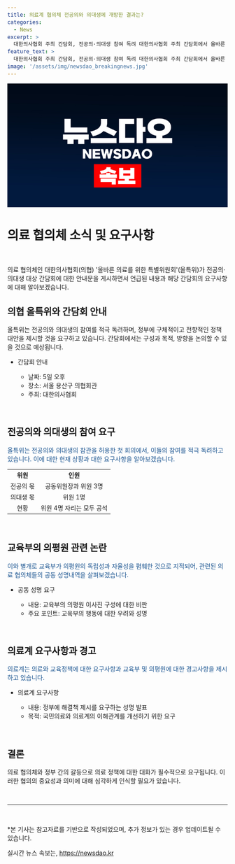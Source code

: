 ```yaml
---
title: 의료계 협의체 전공의와 의대생에 개방한 결과는?
categories:
  - News
excerpt: >
  대한의사협회 주최 간담회, 전공의·의대생 참여 독려 대한의사협회 주최 간담회에서 올바른 의료를 위한 특별위원회(올특위)가 전공의·의대생과 구성·목적·방향을 논의하며 참여를 적극 독려하고 있다. 올특위는 정부에게 전공의와 의대생의 참여를 요구하고, 의평원의 구성 변경을 경고했다. 또한, 교육부의 의평원 독립성 훼손을 규탄하는 성명도 발표했다. 이에 대한의사협회 등이 항의성 성명을 내고 있다. 전공의와 의대생의 참관이 허용된 첫 회의에 실제 참관한 인원은 현저히 적었다.
feature_text: >
  대한의사협회 주최 간담회, 전공의·의대생 참여 독려 대한의사협회 주최 간담회에서 올바른 의료를 위한 특별위원회(올특위)가 전공의·의대생과 구성·목적·방향을 논의하며 참여를 적극 독려하고 있다. 올특위는 정부에게 전공의와 의대생의 참여를 요구하고, 의평원의 구성 변경을 경고했다. 또한, 교육부의 의평원 독립성 훼손을 규탄하는 성명도 발표했다. 이에 대한의사협회 등이 항의성 성명을 내고 있다. 전공의와 의대생의 참관이 허용된 첫 회의에 실제 참관한 인원은 현저히 적었다.
image: '/assets/img/newsdao_breakingnews.jpg'
---
```


<p><img src="/assets/img/newsdao_breakingnews.jpg" alt="koreaapp 속보" /></p>

<h1 data-ke-size="size26">의료 협의체 소식 및 요구사항</h1>

<p data-ke-size="size16">&nbsp;</p>

<p data-ke-size="size16">의료 협의체인 대한의사협회(의협) '올바른 의료를 위한 특별위원회'(올특위)가 전공의·의대생 대상 간담회에 대한 안내문을 게시하면서 언급된 내용과 해당 간담회의 요구사항에 대해 알아보겠습니다.</p>

<h2 data-ke-size="size26">의협 올특위와 간담회 안내</h2>

<p data-ke-size="size16">올특위는 전공의와 의대생의 참여를 적극 독려하며, 정부에 구체적이고 전향적인 정책 대안을 제시할 것을 요구하고 있습니다. 간담회에서는 구성과 목적, 방향을 논의할 수 있을 것으로 예상됩니다.</p>

<ul>
<li>간담회 안내</li>
  <ul>
    <li>날짜: 5일 오후</li>
    <li>장소: 서울 용산구 의협회관</li>
    <li>주최: 대한의사협회</li>
  </ul>
</ul>

<p data-ke-size="size16">&nbsp;</p>

<h2 data-ke-size="size26">전공의와 의대생의 참여 요구</h2>

<p data-ke-size="size16"><span style="color: #1a5490;">올특위는 전공의와 의대생의 참관을 허용한 첫 회의에서, 이들의 참여를 적극 독려하고 있습니다. 이에 대한 현재 상황과 대한 요구사항을 알아보겠습니다.</span></p>

<table>
  <tr>
    <td style="text-align: center; height: 17px;"><b>위원</b></td>
    <td style="text-align: center; height: 17px;"><b>인원</b></td>
  </tr>
  <tr>
    <td style="text-align: center; height: 17px;">전공의 몫</td>
    <td style="text-align: center; height: 17px;">공동위원장과 위원 3명</td>
  </tr>
  <tr>
    <td style="text-align: center; height: 17px;">의대생 몫</td>
    <td style="text-align: center; height: 17px;">위원 1명</td>
  </tr>
  <tr>
    <td style="text-align: center; height: 17px;">현황</td>
    <td style="text-align: center; height: 17px;">위원 4명 자리는 모두 공석</td>
  </tr>
</table>

<p data-ke-size="size16">&nbsp;</p>

<h2 data-ke-size="size26">교육부의 의평원 관련 논란</h2>

<p data-ke-size="size16"><span style="color: #1a5490;">이와 별개로 교육부가 의평원의 독립성과 자율성을 폄훼한 것으로 지적되어, 관련된 의료 협의체들의 공동 성명내역을 살펴보겠습니다.</span></p>

<ul>
<li>공동 성명 요구</li>
  <ul>
    <li>내용: 교육부의 의평원 이사진 구성에 대한 비판</li>
    <li>주요 포인트: 교육부의 행동에 대한 우려와 성명</li>
  </ul>
</ul>

<p data-ke-size="size16">&nbsp;</p>

<h2 data-ke-size="size26">의료계 요구사항과 경고</h2>

<p data-ke-size="size16"><span style="color: #1a5490;">의료계는 의료와 교육정책에 대한 요구사항과 교육부 및 의평원에 대한 경고사항을 제시하고 있습니다.</span></p>

<ul>
<li>의료계 요구사항</li>
  <ul>
    <li>내용: 정부에 해결책 제시를 요구하는 성명 발표</li>
    <li>목적: 국민의료와 의료계의 이해관계를 개선하기 위한 요구</li>
  </ul>
</ul>

<p data-ke-size="size16">&nbsp;</p>

<h2 data-ke-size="size26">결론</h2>

<p data-ke-size="size16">의료 협의체와 정부 간의 갈등으로 의료 정책에 대한 대화가 필수적으로 요구됩니다. 이러한 협의의 중요성과 의미에 대해 심각하게 인식할 필요가 있습니다.</p>

<p data-ke-size="size16">&nbsp;</p>

<hr data-ke-size="size16">

<p data-ke-size="size16">&nbsp;</p>

<p>*본 기사는 참고자료를 기반으로 작성되었으며, 추가 정보가 있는 경우 업데이트될 수 있습니다.</p>
실시간 뉴스 속보는, <a href="https://newsdao.kr" rel="dofollow">https://newsdao.kr</a>


